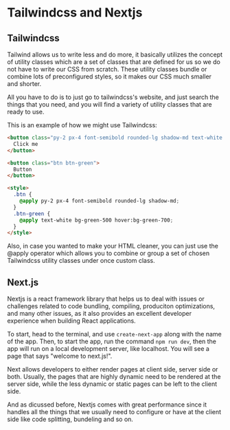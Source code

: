 # Tailwindcss and Nextjs

## Tailwindcss

Tailwind allows us to write less and do more, it basically utilizes the concept of utility classes which are a set of classes that are defined for us so we do not have to write our CSS from scratch. These utility classes bundle or combine lots of preconfigured styles, so it makes our CSS much smaller and shorter.

All you have to do is to just go to tailwindcss's website, and just search the things that you need, and you will find a variety of utility classes that are ready to use.

This is an example of how we might use Tailwindcss:

```HTML
<button class="py-2 px-4 font-semibold rounded-lg shadow-md text-white bg-green-500 hover:bg-green-700">
  Click me
</button>

<button class="btn btn-green">
  Button
</button>

<style>
  .btn {
    @apply py-2 px-4 font-semibold rounded-lg shadow-md;
  }
  .btn-green {
    @apply text-white bg-green-500 hover:bg-green-700;
  }
</style>
```

Also, in case you wanted to make your HTML cleaner, you can just use the @apply operator which allows you to combine or group a set of chosen Tailwindcss utility classes under once custom class.

## Next.js

Nextjs is a react framework library that helps us to deal with issues or challenges related to code bundling, compiling, produciton optimizations, and many other issues, as it also provides an excellent developer experience when building React applications.

To start, head to the terminal, and use `create-next-app` along with the name of the app. Then, to start the app, run the command `npm run dev`, then the app will run on a local development server, like localhost. You will see a page that says "welcome to next.js!".

Next allows developers to either render pages at client side, server side or both. Usually, the pages that are highly dynamic need to be rendered at the server side, while the less dynamic or static pages can be left to the client side.

And as dicussed before, Nextjs comes with great performance since it handles all the things that we usually need to configure or have at the client side like code splitting, bundeling and so on.